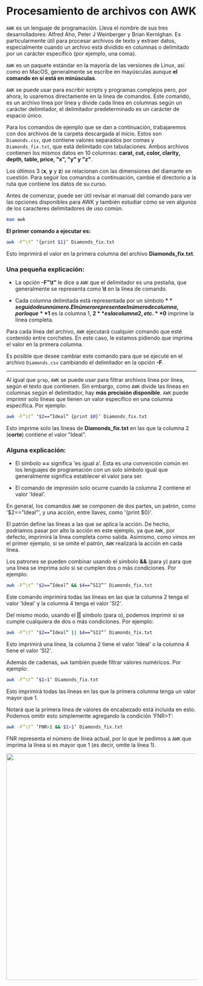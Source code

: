 # Procesamiento de archivos con AWK

`AWK` es un lenguaje de programación. Lleva el nombre de sus tres desarrolladores: Alfred Aho, Peter J Weinberger y Brian KernIghan. Es particularmente útil para procesar archivos de texto y extraer datos, especialmente cuando un archivo está dividido en columnas o delimitado por un carácter específico (por ejemplo, una coma). 

`AWK` es un paquete estándar en la mayoría de las versiones de Linux, así como en MacOS, generalmente se escribe en mayúsculas aunque **el comando en sí está en minúsculas**.  

`AWK` se puede usar para escribir scripts y programas complejos pero, por ahora, lo usaremos directamente en la línea de comandos. Este comando, es un archivo línea por línea y divide cada línea en columnas según un carácter delimitador, el delimitador predeterminado es un carácter de espacio único.  


Para los comandos de ejemplo que se dan a continuación, trabajaremos con dos archivos de la carpeta descargada al inicio. Estos son `Diamonds.csv`, que contiene valores separados por comas y `Diamonds_fix.txt`, que está delimitado con tabulaciones. Ambos archivos contienen los mismos datos en 10 columnas: **carat, cut, color, clarity, depth, table, price, "x", "y" y "z"**.  

Los últimos 3 (**x**, **y** y **z**) se relacionan con las dimensiones del diamante en cuestión. Para seguir los comandos a continuación, cambie el directorio a la ruta que contiene los datos de su curso. 

Antes de comenzar, puede ser útil revisar el manual del comando para ver las opciones disponibles para AWK y también estudiar cómo se ven algunos de los caracteres delimitadores de uso común.  

```bash
man awk
```


**El primer comando a ejecutar es:**  

```bash
awk -F”\t” ‘{print $1}’ Diamonds_fix.txt
```

Esto imprimirá el valor en la primera columna del archivo **Diamonds_fix.txt**. 


### Una pequeña explicación:  

- La opción **-F”\t”** le dice a `AWK` que el delimitador es una pestaña, que generalmente se representa como **\t** en la línea de comando.  

- Cada columna delimitada está representada por un símbolo **$** seguido de un número. El número representa el número de columna, por lo que **$1** es la columna 1, **$2** es la columna 2, etc. **$0** imprime la línea completa. 


Para cada línea del archivo, `AWK` ejecutará cualquier comando que esté contenido entre corchetes. En este caso, le estamos pidiendo que imprima el valor en la primera columna.    

Es posible que desee cambiar este comando para que se ejecute en el archivo `Diamonds.csv` cambiando el delimitador en la opción **-F**.  

-------------

Al igual que `grep`, `AWK` se puede usar para filtrar archivos línea por línea, según el texto que contienen. Sin embargo, como `AWK` divide las líneas en columnas según el delimitador, hay **más precisión disponible**. `AWK` puede imprimir solo líneas que tienen un valor específico en una columna específica. Por ejemplo: 

```bash
awk -F”\t” ‘$2==”Ideal” {print $0}’ Diamonds_fix.txt
```

Esto imprime solo las líneas de **Diamonds_fix.txt** en las que la columna 2 (**corte**) contiene el valor "Ideal".

### Alguna explicación: 

- El símbolo **==** significa 'es igual a'. Esta es una convención común en los lenguajes de programación con un solo símbolo igual que generalmente significa establecer el valor para ser.  

- El comando de impresión solo ocurre cuando la columna 2 contiene el valor 'Ideal'.  

En general, los comandos `AWK` se componen de dos partes, un patrón, como '$2==”Ideal”', y una acción, entre llaves, como '{print $0}'. 

El patrón define las líneas a las que se aplica la acción. De hecho, podríamos pasar por alto la acción en este ejemplo, ya que `AWK`, por defecto, imprimirá la línea completa como salida. Asimismo, como vimos en el primer ejemplo, si se omite el patrón, `AWK` realizará la acción en cada línea. 

Los patrones se pueden combinar usando el símbolo **&&** (para y) para que una línea se imprima solo si se cumplen dos o más condiciones. Por ejemplo:  

```bash
awk -F”\t” ‘$2==”Ideal” && $4==”SI2”’ Diamonds_fix.txt
```

Este comando imprimirá todas las líneas en las que la columna 2 tenga el valor 'Ideal' y la columna 4 tenga el valor 'SI2'. 


Del mismo modo, usando el **||** símbolo (para o), podemos imprimir si se cumple cualquiera de dos o más condiciones. Por ejemplo:  

```bash
awk -F”\t” ‘$2==”Ideal” || $4==”SI2”’ Diamonds_fix.txt
```

Esto imprimirá una línea, la columna 2 tiene el valor 'Ideal' o la columna 4 tiene el valor 'SI2'.  

Además de cadenas, `awk` también puede filtrar valores numéricos. Por ejemplo:  

```bash
awk -F”\t” ‘$1>1’ Diamonds_fix.txt
```

Esto imprimirá todas las líneas en las que la primera columna tenga un valor mayor que 1. 

Notará que la primera línea de valores de encabezado está incluida en esto. Podemos omitir esto simplemente agregando la condición 'FNR>1': 

```bash
awk -F”\t” ‘FNR>1 && $1>1’ Diamonds_fix.txt
```

FNR representa el número de línea actual, por lo que le pedimos a `AWK` que imprima la línea si es mayor que 1 (es decir, omite la línea 1).  

<div align="center"><img src="https://user-images.githubusercontent.com/25624961/170142733-a9183055-47ee-44e6-8f92-acad3b566a4c.png" width="600"></div>

